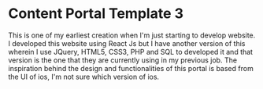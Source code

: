 <h1>Content Portal Template 3</h1>
<p>This is one of my earliest creation when I'm just starting to develop website. I developed this website using React Js but I have another version of this wherein I use JQuery, HTML5, CSS3, PHP and SQL to developed it and that version is the one that they are currently using in my previous job. The inspiration behind the design and functionalities of this portal is based from the UI of ios, I'm not sure which version of ios.</p>
